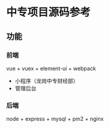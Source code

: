 # 中专项目源码参考

## 功能
### 前端
vue + vuex + element-ui + webpack
* 小程序（龙岗中专财经部）
* 管理后台
### 后端
node + express + mysql + pm2 + nginx

